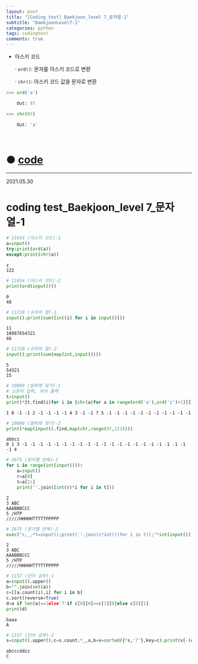 ```yaml
---
layout: post
title: "[Coding test] Baekjoon_level 7_문자열-1"
subtitle: "BaekjoonLevel7-1"
categories: python
tags: codingtest
comments: true
---
```


* 아스키 코드

    · `ord()`: 문자를 아스키 코드로 변환

    · `chr()`: 아스키 코드 값을 문자로 변환

```python
>>> ord('a')

    Out: 97

>>> chr(97)

    Out: 'a'
```

<br>

# ● [code](https://github.com/JeongJaeyoung0/coding_test/blob/c982890290749c755a5a6512086ee2187125962b/210530_Baekjoon_coding%20test_level%207_%EB%AC%B8%EC%9E%90%EC%97%B4-1.ipynb)

***

2021.05.30
# coding test_Baekjoon_level 7_문자열-1


```python
# 11654 (아스키 코드)-1
a=input()
try:print(ord(a))
except:print(chr(a))
```

    z
    122
    


```python
# 11654 (아스키 코드)-2
print(ord(input()))
```

    0
    48
    


```python
# 11720 (숫자의 합)-1
input();print(sum([int(i) for i in input()]))
```

    11
    10987654321
    46
    


```python
# 11720 (숫자의 합)-2
input();print(sum(map(int,input())))
```

    5
    54321
    15
    


```python
# 10809 (알파벳 찾기)-1
# 소문자 입력, 위치 출력
t=input()
print(*[t.find(i)for i in [chr(a)for a in range(ord('a'),ord('z')+1)]])
```

    1 0 -1 -1 2 -1 -1 -1 -1 4 3 -1 -1 7 5 -1 -1 -1 -1 -1 -1 -1 -1 -1 -1 -1
    


```python
# 10809 (알파벳 찾기)-2
print(*map(input().find,map(chr,range(97,123))))
```

    abbcz
    0 1 3 -1 -1 -1 -1 -1 -1 -1 -1 -1 -1 -1 -1 -1 -1 -1 -1 -1 -1 -1 -1 -1 -1 4
    


```python
# 2675 (문자열 반복)-1
for i in range(int(input())):
    a=input()
    r=a[0]
    t=a[2:]
    print(''.join([int(r)*i for i in t]))
```

    2
    3 ABC
    AAABBBCCC
    5 /HTP
    /////HHHHHTTTTTPPPPP
    


```python
# 2675 (문자열 반복)-2
exec("r,_,*t=input();print(''.join(i*int(r)for i in t));"*int(input()))
```

    2
    3 ABC
    AAABBBCCC
    5 /HTP
    /////HHHHHTTTTTPPPPP
    


```python
# 1157 (단어 공부)-1
a=input().upper()
b="".join(set(a))
c=[[a.count(i),i] for i in b]
c.sort(reverse=True)
d=a if len(a)==1else'?'if c[0][0]==c[1][0]else c[0][1]
print(d)
```

    baaa
    A
    


```python
# 1157 (단어 공부)-2
s=input().upper();c=s.count;*_,a,b=v=sorted({*s,'?'},key=c);print(v[-(c(a)<c(b))])
```

    abcccddzz
    C
    

